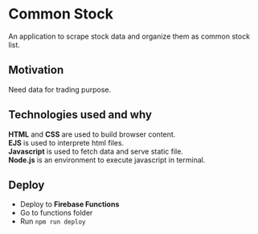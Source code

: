 # Common Stock
An application to scrape stock data and organize them as common stock list.

## Motivation
Need data for trading purpose.

## Technologies used and why
**HTML** and **CSS** are used to build browser content.  
**EJS** is used to interprete html files.  
**Javascript** is used to fetch data and serve static file.  
**Node.js** is an environment to execute javascript in terminal.

## Deploy
- Deploy to **Firebase Functions**
- Go to functions folder
- Run ```npm run deploy```
